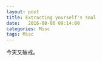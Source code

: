 ```yaml
---
layout: post
title: Extracting yourself's soul
date:   2016-08-06 09:14:00
categories: Misc    
tags: Misc
---
```


今天又破戒。
